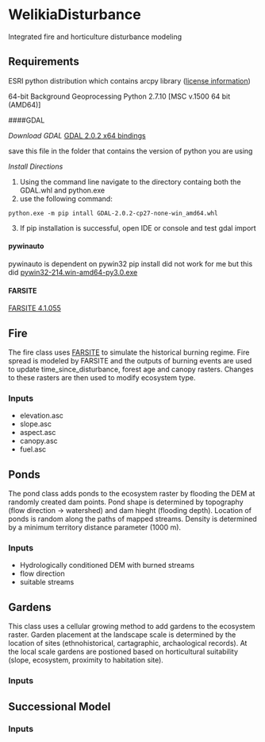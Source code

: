 # WelikiaDisturbance
Integrated fire and horticulture disturbance modeling
## Requirements ##

ESRI python distribution which contains arcpy library ([license information](https://docs.google.com/document/d/1Mene0tUbbVP063KYKkhCV-sOWz3elkcMEq0bak3vxtE/edit#))

64-bit Background Geoprocessing Python 2.7.10 [MSC v.1500 64 bit (AMD64)]

####GDAL

*Download GDAL*
[GDAL 2.0.2 x64 bindings](http://www.lfd.uci.edu/~gohlke/pythonlibs/#gdal)

save this file in the folder that contains the version of python you are using

*Install Directions*

1. Using the command line navigate to the directory containg both the GDAL.whl and python.exe
2. use the following command:

 ```
 python.exe -m pip intall GDAL-2.0.2-cp27-none-win_amd64.whl
 ```

3. If pip installation is successful, open IDE or console and test gdal import

#### pywinauto
pywinauto is dependent on pywin32 pip install did not work for me but this did
[pywin32-214.win-amd64-py3.0.exe](https://sourceforge.net/projects/pywin32/files/pywin32/Build%20214/)

#### FARSITE
[FARSITE 4.1.055](http://www.firelab.org/document/farsite-software)



## Fire ##
The fire class uses [FARSITE]() to simulate the historical burning regime. Fire spread is modeled by FARSITE and the outputs of burning events are used to update time_since_disturbance, forest age and canopy rasters. Changes to these rasters are then used to modify ecosystem type.

### Inputs ###
 - elevation.asc
 - slope.asc
 - aspect.asc
 - canopy.asc
 - fuel.asc

## Ponds 
The pond class adds ponds to the ecosystem raster by flooding the DEM at randomly created dam points. Pond shape is determined by topography (flow direction -> watershed) and dam hieght (flooding depth). Location of ponds is random along the paths of mapped streams. Density is determined by a minimum territory distance parameter (1000 m).  

### Inputs
 - Hydrologically conditioned DEM with burned streams
 - flow direction
 - suitable streams
 
## Gardens
This class uses a cellular growing method to add gardens to the ecosystem raster. Garden placement at the landscape scale is determined by the location of sites (ethnohistorical, cartagraphic, archaological records). At the local scale gardens are postioned based on horticultural suitability (slope, ecosystem, proximity to habitation site).

### Inputs

## Successional Model ##
### Inputs ###
